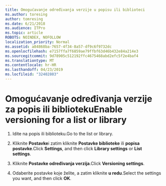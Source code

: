 ```yaml
---
title: Omogućavanje određivanja verzije u popisu ili biblioteci
ms.author: toresing
author: tomresing
ms.date: 6/21/2018
ms.audience: ITPro
ms.topic: article
ROBOTS: NOINDEX, NOFOLLOW
localization_priority: Normal
ms.assetid: a84868ba-7657-4f34-8a57-df9c6f9732dc
ms.openlocfilehash: e7157ffa7f6859ae79ffbf63d46b432e84a214e3
ms.sourcegitcommit: 9d78905c512192ffc4675468abd2efc5f2e4baf4
ms.translationtype: MT
ms.contentlocale: hr-HR
ms.lasthandoff: 04/23/2019
ms.locfileid: "32402803"
---
```

# <a name="enable-versioning-for-a-list-or-library"></a><span data-ttu-id="7a39b-102">Omogućavanje određivanja verzije za popis ili biblioteku</span><span class="sxs-lookup"><span data-stu-id="7a39b-102">Enable versioning for a list or library</span></span>

1. <span data-ttu-id="7a39b-103">Idite na popis ili biblioteku.</span><span class="sxs-lookup"><span data-stu-id="7a39b-103">Go to the list or library.</span></span>
    
2. <span data-ttu-id="7a39b-104">Kliknite **Postavke**i zatim kliknite **Postavke biblioteke** ili **popisa postavke**.</span><span class="sxs-lookup"><span data-stu-id="7a39b-104">Click **Settings**, and then click **Library settings** or **List settings**.</span></span>
    
3. <span data-ttu-id="7a39b-105">Kliknite **Postavke određivanja verzija**.</span><span class="sxs-lookup"><span data-stu-id="7a39b-105">Click **Versioning settings**.</span></span>
    
4. <span data-ttu-id="7a39b-106">Odaberite postavke koje želite, a zatim kliknite **u redu**.</span><span class="sxs-lookup"><span data-stu-id="7a39b-106">Select the settings you want, and then click **OK**.</span></span>
    

